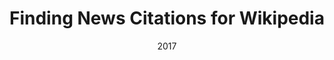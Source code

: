 ---
title: "Finding News Citations for Wikipedia"
collection: publications
permalink: /publication/2017-DBLP:journals/corr/FetahuMNA17
date: 2017
venue: 'nan'
---